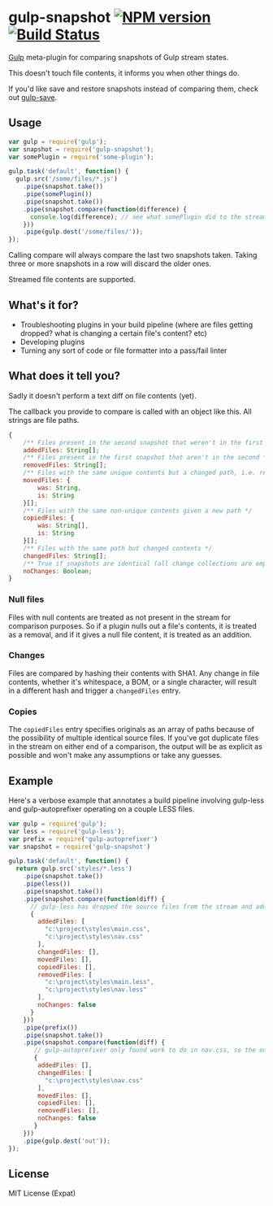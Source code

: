 # gulp-snapshot [![NPM version][npm-image]][npm-url] [![Build Status][travis-image]][travis-url]
[Gulp](http://gulpjs.com/) meta-plugin for comparing snapshots of Gulp stream states. 

This doesn't touch file contents, it informs you when other things do.

If you'd like save and restore snapshots instead of comparing them, check out [gulp-save](https://www.npmjs.com/package/gulp-save).

## Usage

```javascript
var gulp = require('gulp');
var snapshot = require('gulp-snapshot');
var somePlugin = require('some-plugin');

gulp.task('default', function() {
  gulp.src('/some/files/*.js')
    .pipe(snapshot.take())
    .pipe(somePlugin())
    .pipe(snapshot.take())
    .pipe(snapshot.compare(function(difference) {
      console.log(difference); // see what somePlugin did to the stream
    }))
    .pipe(gulp.dest('/some/files/'));
});
```

Calling compare will always compare the last two snapshots taken. Taking three or more snapshots in a row will discard the older ones.

Streamed file contents are supported.

## What's it for?
* Troubleshooting plugins in your build pipeline (where are files getting dropped? what is changing a certain file's content? etc)
* Developing plugins
* Turning any sort of code or file formatter into a pass/fail linter

## What does it tell you?
Sadly it doesn't perform a text diff on file contents (yet).

The callback you provide to compare is called with an object like this. All strings are file paths.

```javascript
{
    /** Files present in the second snapshot that weren't in the first */
    addedFiles: String[];
    /** Files present in the first snapshot that aren't in the second */
    removedFiles: String[];
    /** Files with the same unique contents but a changed path, i.e. renames */
    movedFiles: {
        was: String,
        is: String
    }[];
    /** Files with the same non-unique contents given a new path */
    copiedFiles: {
        was: String[],
        is: String
    }[];
    /** Files with the same path but changed contents */
    changedFiles: String[];
    /** True if snapshots are identical (all change collections are empty) */
    noChanges: Boolean;
}
```

### Null files
Files with null contents are treated as not present in the stream for comparison purposes. So if a plugin nulls out a file's contents, it is treated as a removal, and if it gives a null file content, it is treated as an addition.

### Changes
Files are compared by hashing their contents with SHA1. Any change in file contents, whether it's whitespace, a BOM, or a single character, will result in a different hash and trigger a `changedFiles` entry. 

### Copies
The `copiedFiles` entry specifies originals as an array of paths because of the possibility of multiple identical source files. If you've got duplicate files in the stream on either end of a comparison, the output will be as explicit as possible and won't make any assumptions or take any guesses.

## Example
Here's a verbose example that annotates a build pipeline involving gulp-less and gulp-autoprefixer operating on a couple LESS files.

```javascript
var gulp = require('gulp');
var less = require('gulp-less');
var prefix = require('gulp-autoprefixer')
var snapshot = require('gulp-snapshot')

gulp.task('default', function() {
  return gulp.src('styles/*.less')
    .pipe(snapshot.take())
    .pipe(less())
    .pipe(snapshot.take())
    .pipe(snapshot.compare(function(diff) {
      // gulp-less has dropped the source files from the stream and added compiled css files, so the output is:
      {
        addedFiles: [
          "c:\project\styles\main.css",
          "c:\project\styles\nav.css"
        ],
        changedFiles: [],
        movedFiles: [],
        copiedFiles: [],
        removedFiles: [
          "c:\project\styles\main.less",
          "c:\project\styles\nav.less"
        ],
        noChanges: false
      }
    }))
    .pipe(prefix())
    .pipe(snapshot.take())
    .pipe(snapshot.compare(function(diff) {
       // gulp-autoprefixer only found work to do in nav.css, so the output is:
       {
        addedFiles: [],
        changedFiles: [
          "c:\project\styles\nav.css"
        ],
        movedFiles: [],
        copiedFiles: [],
        removedFiles: [],
        noChanges: false
       }
    }))
    .pipe(gulp.dest('out'));
});
```

## License
MIT License (Expat)

[npm-url]: https://npmjs.org/package/gulp-snapshot
[npm-image]: https://img.shields.io/npm/v/gulp-snapshot.svg?style=flat
[travis-url]: https://travis-ci.org/jwbay/gulp-snapshot
[travis-image]: https://travis-ci.org/jwbay/gulp-snapshot.svg?branch=master
